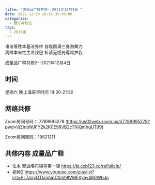 ```yaml
---
title: "成量品广释共修--2021年12月4日 "
date: 2021-12-03 10:16:35-08:00
categories:
  - 慧灯禅修班
tags:
  - 2015届
---
```

诸法等性本基法界中  自现圆满三身游舞力  
离障本来怙主龙钦巴  祈请无垢光尊常护我  

成量品广释共修2--2021年12月4日  


## 时间
星期六 晚上温哥华时间 18:30-21:30    

## 网络共修  
Zoom房间号码： 7789995278 (<https://us02web.zoom.us/j/7789995278?pwd=VjZmbWJFY2k2K0E5RVB2cTNIQmhqUT09>)

Zoom房间密码：19621211       

## 共修内容  成量品广释

- 法本 智诚堪布辅导第一课 <https://bj.cxb123.cc/ref/sllclp/>
- 视频2 <https://www.youtube.com/playlist?list=PL7aUyQTIJqAipCXaV9IVMFXyev49GWbJq>


